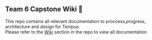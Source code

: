 
## Team 6 Capstone Wiki 💼



This repo contains all relevant documentation to proccess,progress, architecture and design for Tempus.  
Please refer to the [Wiki](https://github.com/t06-capstone/wiki/wiki) section in the repo to view all documentation 

